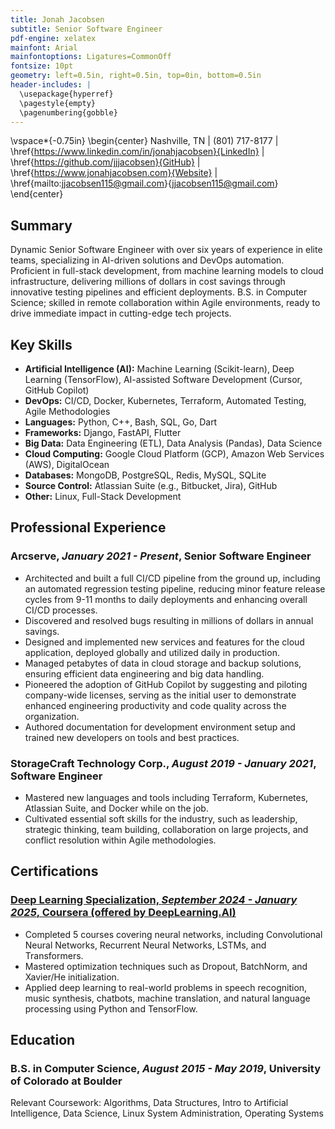 ```yaml
---
title: Jonah Jacobsen
subtitle: Senior Software Engineer
pdf-engine: xelatex
mainfont: Arial
mainfontoptions: Ligatures=CommonOff
fontsize: 10pt
geometry: left=0.5in, right=0.5in, top=0in, bottom=0.5in
header-includes: |
  \usepackage{hyperref}
  \pagestyle{empty}
  \pagenumbering{gobble}
---
```


\vspace*{-0.75in}
\begin{center}
Nashville, TN | (801) 717-8177 | \href{https://www.linkedin.com/in/jonahjacobsen}{LinkedIn} | \href{https://github.com/jjjacobsen}{GitHub} | \href{https://www.jonahjacobsen.com}{Website} | \href{mailto:jjacobsen115@gmail.com}{jjacobsen115@gmail.com}
\end{center}

## Summary

Dynamic Senior Software Engineer with over six years of experience in elite teams, specializing in AI-driven solutions and DevOps automation. Proficient in full-stack development, from machine learning models to cloud infrastructure, delivering millions of dollars in cost savings through innovative testing pipelines and efficient deployments. B.S. in Computer Science; skilled in remote collaboration within Agile environments, ready to drive immediate impact in cutting-edge tech projects.

## Key Skills

- **Artificial Intelligence (AI):** Machine Learning (Scikit-learn), Deep Learning (TensorFlow), AI-assisted Software Development (Cursor, GitHub Copilot)
- **DevOps:** CI/CD, Docker, Kubernetes, Terraform, Automated Testing, Agile Methodologies
- **Languages:** Python, C++, Bash, SQL, Go, Dart
- **Frameworks:** Django, FastAPI, Flutter
- **Big Data:** Data Engineering (ETL), Data Analysis (Pandas), Data Science
- **Cloud Computing:** Google Cloud Platform (GCP), Amazon Web Services (AWS), DigitalOcean
- **Databases:** MongoDB, PostgreSQL, Redis, MySQL, SQLite
- **Source Control:** Atlassian Suite (e.g., Bitbucket, Jira), GitHub
- **Other:** Linux, Full-Stack Development

## Professional Experience

### Arcserve, *January 2021 - Present*, **Senior Software Engineer**

- Architected and built a full CI/CD pipeline from the ground up, including an automated regression testing pipeline, reducing minor feature release cycles from 9-11 months to daily deployments and enhancing overall CI/CD processes.
- Discovered and resolved bugs resulting in millions of dollars in annual savings.
- Designed and implemented new services and features for the cloud application, deployed globally and utilized daily in production.
- Managed petabytes of data in cloud storage and backup solutions, ensuring efficient data engineering and big data handling.
- Pioneered the adoption of GitHub Copilot by suggesting and piloting company-wide licenses, serving as the initial user to demonstrate enhanced engineering productivity and code quality across the organization.
- Authored documentation for development environment setup and trained new developers on tools and best practices.

### StorageCraft Technology Corp., *August 2019 - January 2021*, **Software Engineer**

- Mastered new languages and tools including Terraform, Kubernetes, Atlassian Suite, and Docker while on the job.
- Cultivated essential soft skills for the industry, such as leadership, strategic thinking, team building, collaboration on large projects, and conflict resolution within Agile methodologies.

## Certifications

### [Deep Learning Specialization, *September 2024 - January 2025*, Coursera (offered by DeepLearning.AI)](https://coursera.org/verify/specialization/DON8SDI11P7Q)

- Completed 5 courses covering neural networks, including Convolutional Neural Networks, Recurrent Neural Networks, LSTMs, and Transformers.
- Mastered optimization techniques such as Dropout, BatchNorm, and Xavier/He initialization.
- Applied deep learning to real-world problems in speech recognition, music synthesis, chatbots, machine translation, and natural language processing using Python and TensorFlow.

## Education

### B.S. in Computer Science, *August 2015 - May 2019*, University of Colorado at Boulder

Relevant Coursework: Algorithms, Data Structures, Intro to Artificial Intelligence, Data Science, Linux System Administration, Operating Systems
